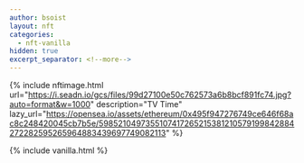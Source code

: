 ```yaml
---
author: bsoist
layout: nft
categories:
  - nft-vanilla
hidden: true
excerpt_separator: <!--more-->
---
```

{% include nftimage.html 
url="https://i.seadn.io/gcs/files/99d27100e50c762573a6b8bcf891fc74.jpg?auto=format&w=1000"
description="TV Time"
lazy_url="https://opensea.io/assets/ethereum/0x495f947276749ce646f68ac8c248420045cb7b5e/5985210497355107417265215381210579199842884272282595265964883439697749082113"
%}


<!--more-->
{% include vanilla.html %}
